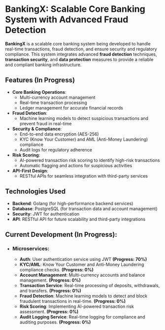 # BankingX: Scalable Core Banking System with Advanced Fraud Detection

**BankingX** is a scalable core banking system being developed to handle real-time transactions, fraud detection, and ensure security and regulatory compliance. This system integrates advanced **fraud detection** techniques, **transaction security**, and **data protection** measures to provide a reliable and compliant banking infrastructure.

## Features (In Progress)

- **Core Banking Operations**:
  - Multi-currency account management
  - Real-time transaction processing
  - Ledger management for accurate financial records
- **Fraud Detection**:
  - Machine learning models to detect suspicious transactions and prevent fraud in real-time
- **Security & Compliance**:
  - End-to-end data encryption (AES-256)
  - KYC (Know Your Customer) and AML (Anti-Money Laundering) compliance
  - Audit logs for regulatory adherence
- **Risk Scoring**:
  - AI-powered transaction risk scoring to identify high-risk transactions
  - Automatic flagging and actions for suspicious activities
- **API-First Design**:
  - RESTful APIs for seamless integration with third-party services

## Technologies Used

- **Backend**: Golang (for high-performance backend services)
- **Database**: PostgreSQL (for transaction data and account management)
- **Security**: JWT for authentication
- **API**: RESTful API for future scalability and third-party integrations

## Current Development (In Progress):
- ### **Microservices**:
    - **Auth**: User authentication service using JWT **(Progress: 70%)**
    - **KYC/AML**: Know Your Customer and Anti-Money Laundering compliance checks. **(Progress: 0%)**
    - **Account Management**: Multi-currency accounts and balance management. **(Progress: 0%)**
    - **Transaction Service**: Real-time processing of deposits, withdrawals, and transfers. **(Progress: 0%)**
     - **Fraud Detection**: Machine learning models to detect and block fraudulent transactions in real-time. **(Progress: 0%)**
     - **Risk Scoring**: Implementing AI-powered transaction risk assessment. **(Progress: 0%)**
     - **Audit Logging Service**: Real-time logging for compliance and auditing purposes. **(Progress: 0%)**

